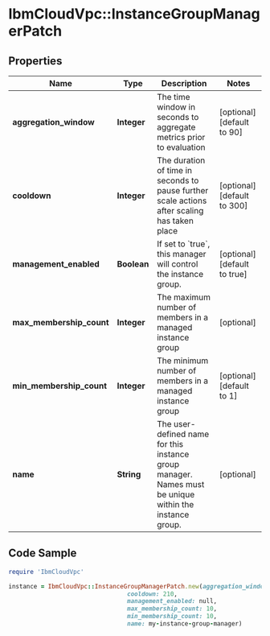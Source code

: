 # IbmCloudVpc::InstanceGroupManagerPatch

## Properties

Name | Type | Description | Notes
------------ | ------------- | ------------- | -------------
**aggregation_window** | **Integer** | The time window in seconds to aggregate metrics prior to evaluation | [optional] [default to 90]
**cooldown** | **Integer** | The duration of time in seconds to pause further scale actions after scaling has taken place | [optional] [default to 300]
**management_enabled** | **Boolean** | If set to &#x60;true&#x60;, this manager will control the instance group. | [optional] [default to true]
**max_membership_count** | **Integer** | The maximum number of members in a managed instance group | [optional] 
**min_membership_count** | **Integer** | The minimum number of members in a managed instance group | [optional] [default to 1]
**name** | **String** | The user-defined name for this instance group manager. Names must be unique within the instance group. | [optional] 

## Code Sample

```ruby
require 'IbmCloudVpc'

instance = IbmCloudVpc::InstanceGroupManagerPatch.new(aggregation_window: 120,
                                 cooldown: 210,
                                 management_enabled: null,
                                 max_membership_count: 10,
                                 min_membership_count: 10,
                                 name: my-instance-group-manager)
```


